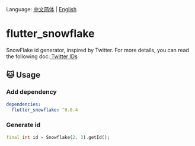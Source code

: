 Language: [中文简体](README_CN.md) | [English](README.md)

# flutter_snowflake
SnowFlake id generator, inspired by Twitter. For more details, you can read the following doc:<a href="https://developer.twitter.com/en/docs/basics/twitter-ids"> Twitter IDs </a>

## 🐱&nbsp;Usage
### Add dependency
```yaml
dependencies:
  flutter_snowflake: ^0.0.4
```

### Generate id
```dart
final int id = Snowflake(2, 3).getId();
```

